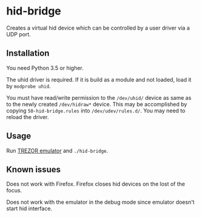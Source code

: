 # hid-bridge

Creates a virtual hid device which can be controlled by a user driver via a UDP port.

## Installation

You need Python 3.5 or higher.

The uhid driver is required. If it is build as a module and not loaded, load it by `modprobe uhid`.

You must have read/write permission to the `/dev/uhid/` device as same as to the newly created `/dev/hidraw*` device. This may be accomplished by copying `50-hid-bridge.rules` into `/dev/udev/rules.d/`. You may need to reload the driver.

## Usage

Run [TREZOR emulator](https://github.com/trezor/trezor-core/blob/master/docs/emulator.md) and `./hid-bridge`.

## Known issues

Does not work with Firefox. Firefox closes hid devices on the lost of the focus.

Does not work with the emulator in the debug mode since emulator doesn't start hid interface.
